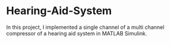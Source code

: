 # Hearing-Aid-System
In this project, I implemented a single channel of a multi channel compressor of a hearing aid system in MATLAB Simulink.
